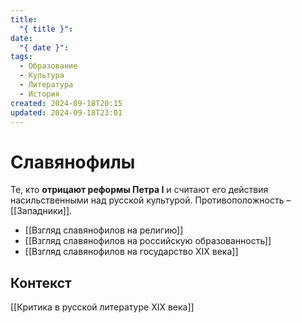 ```yaml
---
title:
  "{ title }": 
date:
  "{ date }": 
tags:
  - Образование
  - Культура
  - Литература
  - История
created: 2024-09-18T20:15
updated: 2024-09-18T23:01
---
```

# Славянофилы

 Те, кто **отрицают реформы Петра I** и считают его действия насильственными над русской культурой. Противоположность – [[Западники]].

- [[Взгляд славянофилов на религию]]
- [[Взгляд славянофилов на российскую образованность]]
- [[Взгляд славянофилов на государство XIX века]]
## Контекст
[[Критика в русской литературе XIX века]]
